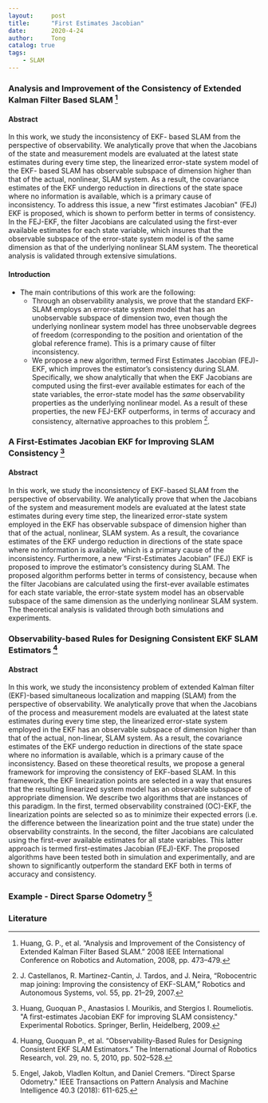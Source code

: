 ```yaml
---
layout:     post
title:      "First Estimates Jacobian"
date:       2020-4-24
author:     Tong
catalog: true
tags:
    - SLAM
---
```


### Analysis and Improvement of the Consistency of Extended Kalman Filter Based SLAM [^Huang08]

#### Abstract

In this work, we study the inconsistency of EKF- based SLAM from the perspective of observability. We analytically prove that when the Jacobians of the state and measurement models are evaluated at the latest state estimates during every time step, the linearized error-state system model of the EKF- based SLAM has observable subspace of dimension higher than that of the actual, nonlinear, SLAM system. As a result, the covariance estimates of the EKF undergo reduction in directions of the state space where no information is available, which is a primary cause of inconsistency. To address this issue, a new "first estimates Jacobian" (FEJ) EKF is proposed, which is shown to perform better in terms of consistency. In the FEJ-EKF, the filter Jacobians are calculated using the first-ever available estimates for each state variable, which insures that the observable subspace of the error-state system model is of the same dimension as that of the underlying nonlinear SLAM system. The theoretical analysis is validated through extensive simulations.

#### Introduction

- The main contributions of this work are the following:
  - Through an observability analysis, we prove that the standard EKF-SLAM employs an error-state system model that has an unobservable subspace of dimension two, even though the underlying nonlinear system model has three unobservable degrees of freedom (corresponding to the position and orientation of the global reference frame). This is a primary cause of filter inconsistency.
  - We propose a new algorithm, termed First Estimates Jacobian (FEJ)-EKF, which improves the estimator’s consistency during SLAM. Specifically, we show analytically that when the EKF Jacobians are computed using the first-ever available estimates for each of the state variables, the error-state model has the _same_ observability properties as the underlying nonlinear model. As a result of these properties, the new FEJ-EKF outperforms, in terms of accuracy and consistency, alternative approaches to this problem [^Castellanos07].


### A First-Estimates Jacobian EKF for Improving SLAM Consistency [^Huang09]

#### Abstract 

In this work, we study the inconsistency of EKF-based SLAM from the perspective of observability. We analytically prove that when the Jacobians of the system and measurement models are evaluated at the latest state estimates during every time step, the linearized error-state system employed in the EKF has observable subspace of dimension higher than that of the actual, nonlinear, SLAM system. As a result, the covariance estimates of the EKF undergo reduction in directions of the state space where no information is available, which is a primary cause of the inconsistency. Furthermore, a new “First-Estimates Jacobian” (FEJ) EKF is proposed to improve the estimator’s consistency during SLAM. The proposed algorithm performs better in terms of consistency, because when the filter Jacobians are calculated using the first-ever available estimates for each state variable, the error-state system model has an observable subspace of the same dimension as the underlying nonlinear SLAM system. The theoretical analysis is validated through both simulations and experiments.

### Observability-based Rules for Designing Consistent EKF SLAM Estimators [^Huang10]

#### Abstract 

In this work, we study the inconsistency problem of extended Kalman filter (EKF)-based simultaneous localization and mapping (SLAM) from the perspective of observability. We analytically prove that when the Jacobians of the process and measurement models are evaluated at the latest state estimates during every time step, the linearized error-state system employed in the EKF has an observable subspace of dimension higher than that of the actual, non-linear, SLAM system. As a result, the covariance estimates of the EKF undergo reduction in directions of the state space where no information is available, which is a primary cause of the inconsistency. Based on these theoretical results, we propose a general framework for improving the consistency of EKF-based SLAM. In this framework, the EKF linearization points are selected in a way that ensures that the resulting linearized system model has an observable subspace of appropriate dimension. We describe two algorithms that are instances of this paradigm. In the first, termed observability constrained (OC)-EKF, the linearization points are selected so as to minimize their expected errors (i.e. the difference between the linearization point and the true state) under the observability constraints. In the second, the filter Jacobians are calculated using the first-ever available estimates for all state variables. This latter approach is termed first-estimates Jacobian (FEJ)-EKF. The proposed algorithms have been tested both in simulation and experimentally, and are shown to significantly outperform the standard EKF both in terms of accuracy and consistency.

### Example - Direct Sparse Odometry [^Engel18]

### Literature

[^Huang08]: Huang, G. P., et al. “Analysis and Improvement of the Consistency of Extended Kalman Filter Based SLAM.” 2008 IEEE International Conference on Robotics and Automation, 2008, pp. 473–479.

[^Huang09]: Huang, Guoquan P., Anastasios I. Mourikis, and Stergios I. Roumeliotis. "A first-estimates Jacobian EKF for improving SLAM consistency." Experimental Robotics. Springer, Berlin, Heidelberg, 2009.

[^Huang10]: Huang, Guoquan P., et al. “Observability-Based Rules for Designing Consistent EKF SLAM Estimators.” The International Journal of Robotics Research, vol. 29, no. 5, 2010, pp. 502–528.


[^Engel18]: Engel, Jakob, Vladlen Koltun, and Daniel Cremers. "Direct Sparse Odometry." IEEE Transactions on Pattern Analysis and Machine Intelligence 40.3 (2018): 611-625.

[^Castellanos07]: J. Castellanos, R. Martinez-Cantin, J. Tardos, and J. Neira, “Robocentric map joining: Improving the consistency of EKF-SLAM,” Robotics and Autonomous Systems, vol. 55, pp. 21–29, 2007.
